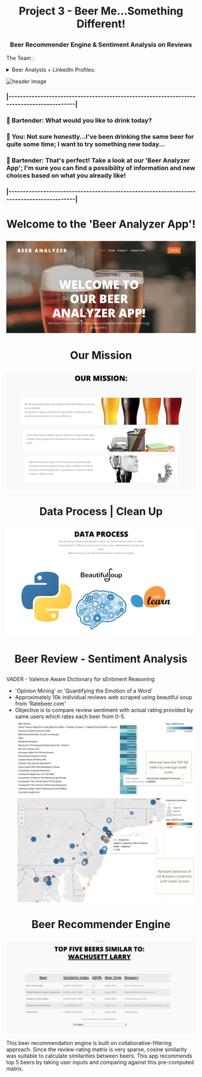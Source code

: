 # <p align="center"> Project 3 - Beer Me...Something Different! </p>

### <p align="center"> Beer Recommender Engine & Sentiment Analysis on Reviews </p>

The Team : <details>
           <summary>Beer Analysts + LinkedIn Profiles: </summary>
           <p> </p>
           <p> :large_orange_diamond: [Christine Mazur](https://www.linkedin.com/in/christine-mazur-4b897425/) - IT Project Manager</p>
           <p> :large_orange_diamond: [Elie Hakim](https://www.linkedin.com/in/hakime1/) - Data Analyst </p>
           <p> :large_orange_diamond: [Jean Pino](https://www.linkedin.com/in/jeancpino/) - Data Analyst </p>
           <p> :large_orange_diamond: [Jonathan Rinko](https://www.linkedin.com/in/jonathan-rinko/) - Data Analyst</p>
           <p> :large_orange_diamond: [Miguel Patxot](https://www.linkedin.com/in/mpatxot/) - Data Analyst </p>
           <p> :large_orange_diamond: [Nida Hussain](https://www.linkedin.com/in/nida-hussain-0b009932/) - Software Partners Operations Specialist</p>
         </details>

![header image](https://anigamers.com/uploads/entries/Bartender2_20150404224430.jpg)

### |-----------------------------------------------------------------------------------------|
### :beer: Bartender: What would you like to drink today?
### :mushroom: You: Not sure honestly...I've been drinking the same beer for quite some time; I want to try something new today...
### :beer: Bartender: That's perfect! Take a look at our 'Beer Analyzer App'; I'm sure you can find a possibility of information and new choices based on what you already like!
### |-----------------------------------------------------------------------------------------|

# <p align="center"> Welcome to the 'Beer Analyzer App'! </p>
![header image](/beer/readme_images/welcome_page.png)

# <p align="center"> Our Mission </p>
![header image](/beer/readme_images/our_mission_.png)

# <p align="center"> Data Process | Clean Up </p>
![header image](/beer/readme_images/data_process.png)

# <p align="center"> Beer Review - Sentiment Analysis </p>
VADER - Valence Aware Dictionary for sEntiment Reasoning
* 'Opinion Mining' or 'Quantifying the Emotion of a Word' 
* Approximately 10k individual reviews web scraped using beautiful soup from 'Ratebeer.com' 
* Objective is to compare review sentiment with actual rating provided by same users which rates each beer from 0-5.
![header image](/beer/readme_images/vader_top.png)
![header image](/beer/readme_images/vader_geo.png)

# <p align="center"> Beer Recommender Engine </p>
![header image](/beer/readme_images/recommender_v2.png)

This beer recommendation engine is built on collaborative-filtering approach. Since the review-rating matrix is very sparse, cosine similarity was suitable to calculate similarities between beers. This app recommends top 5 beers by taking user inputs and comparing against this pre-computed matrix. 
